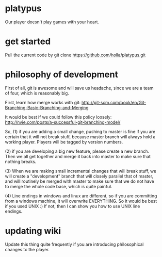 platypus
========

Our player doesn't play games with your heart.

get started
===========

Pull the current code by 
git clone https://github.com/holla/platypus.git

philosophy of development
=========================

First of all, git is awesome and will save us headache, since we are a team of four, which is reasonably big.

First, learn how merge works with git: http://git-scm.com/book/en/Git-Branching-Basic-Branching-and-Merging

It would be best if we could follow this policy loosely: http://nvie.com/posts/a-successful-git-branching-model/

So, (1) if you are adding a small change, pushing to master is fine if you are certain that it will not break stuff, because master branch will always hold a working player. Players will be tagged by version numbers.

(2) if you are developing a big new feature, please create a new branch. Then we all get together and merge it back into master to make sure that nothing breaks.

(3) When we are making small incremental changes that will break stuff, we will create a "development" branch that will closely parallel that of master, and will routinely be merged with master to make sure that we do not have to merge the whole code base, which is quite painful.

(4) Line endings in windows and linux are different, so if you are committing from a windows machine, it will overwrite EVERYTHING. So it would be best if you used UNIX :) If not, then I can show you how to use UNIX line endings.

updating wiki
=============

Update this thing quite frequently if you are introducing philosophical changes to the player.


